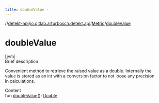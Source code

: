 ```yaml
---
title: doubleValue -
---
```

//[detekt-api](../../index.md)/[io.gitlab.arturbosch.detekt.api](../index.md)/[Metric](index.md)/[doubleValue](double-value.md)



# doubleValue  
[jvm]  
Brief description  


Convenient method to retrieve the raised value as a double. Internally the value is stored as an int with a conversion factor to not loose any precision in calculations.

  
Content  
fun [doubleValue](double-value.md)(): [Double](https://kotlinlang.org/api/latest/jvm/stdlib/kotlin/-double/index.html)  




